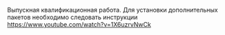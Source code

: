 Выпускная квалификационная работа. Для установки дополнительных пакетов необходимо следовать инструкции 
https://www.youtube.com/watch?v=1X6uzrvNwCk
